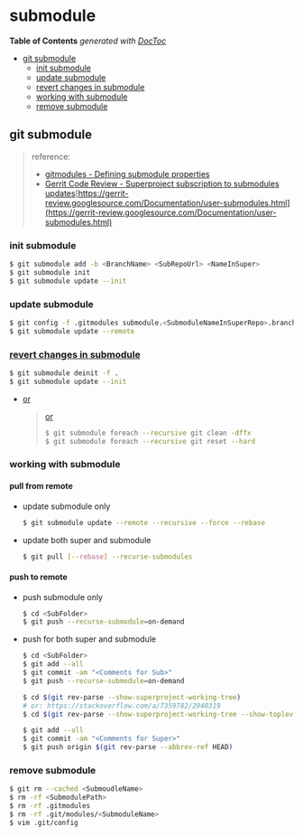 # submodule

**Table of Contents** _generated with_ [_DocToc_](https://github.com/thlorenz/doctoc)

* [git submodule](submodule.md#git-submodule)
  * [init submodule](submodule.md#init-submodule)
  * [update submodule](submodule.md#update-submodule)
  * [revert changes in submodule](submodule.md#revert-changes-in-submodule)
  * [working with submodule](submodule.md#working-with-submodule)
  * [remove submodule](submodule.md#remove-submodule)

## git submodule

> reference:
>
> * [gitmodules - Defining submodule properties](https://git-scm.com/docs/gitmodules)
> * [Gerrit Code Review - Superproject subscription to submodules updates](https://gerrit-review.googlesource.com/Documentation/user-submodules.html)[https://gerrit-review.googlesource.com/Documentation/user-submodules.html](https://gerrit-review.googlesource.com/Documentation/user-submodules.html)

### init submodule

```bash
$ git submodule add -b <BranchName> <SubRepoUrl> <NameInSuper>
$ git submodule init
$ git submodule update --init
```

### update submodule

```bash
$ git config -f .gitmodules submodule.<SubmoduleNameInSuperRepo>.branch <NewBranchName>
$ git submodule update --remote
```

### [revert changes in submodule](https://stackoverflow.com/a/27415757/2940319)

```bash
$ git submodule deinit -f .
$ git submodule update --init
```

* [or](https://stackoverflow.com/a/62792847/2940319)

  > [or](https://gist.github.com/nicktoumpelis/11214362)
  >
  > ```bash
  > $ git submodule foreach --recursive git clean -dffx
  > $ git submodule foreach --recursive git reset --hard
  > ```

### working with submodule

#### pull from remote

* update submodule only

  ```bash
  $ git submodule update --remote --recursive --force --rebase
  ```

* update both super and submodule

  ```bash
  $ git pull [--rebase] --recurse-submodules
  ```

#### push to remote

* push submodule only

  ```bash
  $ cd <SubFolder>
  $ git push --recurse-submodule=on-demand
  ```

* push for both super and submodule

  ```bash
  $ cd <SubFolder>
  $ git add --all
  $ git commit -am "<Comments for Sub>"
  $ git push --recurse-submodule=on-demand

  $ cd $(git rev-parse --show-superproject-working-tree)
  # or: https://stackoverflow.com/a/7359782/2940319
  $ cd $(git rev-parse --show-superproject-working-tree --show-toplevel | head -1)

  $ git add --all
  $ git commit -am "<Comments for Super>"
  $ git push origin $(git rev-parse --abbrev-ref HEAD)
  ```

### remove submodule

```bash
$ git rm --cached <SubmoudleName>
$ rm -rf <SubmodulePath>
$ rm -rf .gitmodules
$ rm -rf .git/modules/<SubmoduleName>
$ vim .git/config
```

